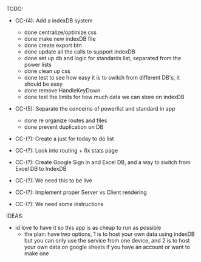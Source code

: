 
TODO:
  - CC-(4): Add a indexDB system
    - done centralize/optimize css
    - done make new indexDB file
    - done create export btn
    - done update all the calls to support indexDB
    - done set up db and logic for standards list, separated from the power lists
    - done clean up css
    - done test to see how easy it is to switch from different DB's, it should be easy
    - done remove HandleKeyDown
    - done test the limits for how much data we can store on indexDB

  - CC-(5): Separate the concerns of powerlist and standard in app
    - done re organize routes and files
    - done prevent duplication on DB

  - CC-(?): Create a just for today to do list
  - CC-(?): Look into routing + fix stats page
  - CC-(?): Create Google Sign in and Excel DB, and a way to switch from Excel DB to IndexDB
  - CC-(?): We need this to be live
  - CC-(?): Implement proper Server vs Client rendering
  - CC-(?): We need some instructions

IDEAS:
  - id love to have it so this app is as cheap to run as possible
    - the plan: have two options, 1 is to host your own data using indexDB but you can only use the service from one device, and 2 is to host your own data on google sheets if you have an account or want to make one
